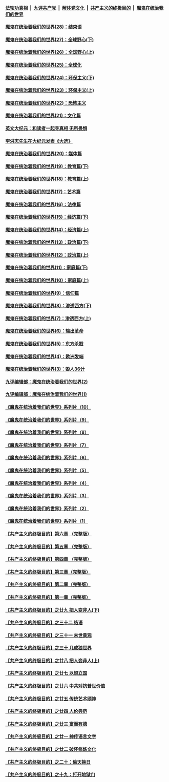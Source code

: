 

####  [法轮功真相](../../../../basic/blob/master/README.md?t=02142201) &nbsp;|&nbsp; [九评共产党](../../../../9ping.md/blob/master/README.md?t=02142201) &nbsp;|&nbsp; [解体党文化](../../../../jtdwh.md/blob/master/README.md?t=02142201)  &nbsp;|&nbsp; [共产主义的终极目的](../../../../gczydzjmd.md/blob/master/README.md?t=02142201) &nbsp;|&nbsp; [魔鬼在统治我们的世界](../../../../mgztzwmdsj.md/blob/master/README.md?t=02142201) 

#### [魔鬼在统治着我们的世界(28)：结束语](../pages/nsc422/n10936246.md?t=02142201) 

#### [魔鬼在统治着我们的世界(27)：全球野心(下)](../pages/nsc422/n10928319.md?t=02142201) 

#### [魔鬼在统治着我们的世界(26)：全球野心(上)](../pages/nsc422/n10900318.md?t=02142201) 

#### [魔鬼在统治着我们的世界(25)：全球化](../pages/nsc422/n10788205.md?t=02142201) 

#### [魔鬼在统治着我们的世界(24)：环保主义(下)](../pages/nsc422/n10695307.md?t=02142201) 

#### [魔鬼在统治着我们的世界(23)：环保主义(上)](../pages/nsc422/n10688613.md?t=02142201) 

#### [魔鬼在统治着我们的世界(22)：恐怖主义](../pages/nsc422/n10614727.md?t=02142201) 

#### [魔鬼在统治着我们的世界(21)：文化篇](../pages/nsc422/n10597706.md?t=02142201) 

#### [英文大纪元：和读者一起寻真相 无所畏惧](../pages/nsc422/n12542027.md?t=02142201) 

#### [李洪志先生在大纪元发表《大选》](../pages/nsc422/n12534746.md?t=02142201) 

#### [魔鬼在统治着我们的世界(20)：媒体篇](../pages/nsc422/n10586579.md?t=02142201) 

#### [魔鬼在统治着我们的世界(19)：教育篇(下)](../pages/nsc422/n10564808.md?t=02142201) 

#### [魔鬼在统治着我们的世界(18)：教育篇(上)](../pages/nsc422/n10526970.md?t=02142201) 

#### [魔鬼在统治着我们的世界(17)：艺术篇](../pages/nsc422/n10499093.md?t=02142201) 

#### [魔鬼在统治着我们的世界(16)：法律篇](../pages/nsc422/n10485969.md?t=02142201) 

#### [魔鬼在统治着我们的世界(15)：经济篇(下)](../pages/nsc422/n10469975.md?t=02142201) 

#### [魔鬼在统治着我们的世界(14)：经济篇(上)](../pages/nsc422/n10457370.md?t=02142201) 

#### [魔鬼在统治着我们的世界(13)：政治篇(下)](../pages/nsc422/n10448270.md?t=02142201) 

#### [魔鬼在统治着我们的世界(12)：政治篇(上)](../pages/nsc422/n10444576.md?t=02142201) 

#### [魔鬼在统治着我们的世界(11)：家庭篇(下)](../pages/nsc422/n10440961.md?t=02142201) 

#### [魔鬼在统治着我们的世界(10)：家庭篇(上)](../pages/nsc422/n10435448.md?t=02142201) 

#### [魔鬼在统治着我们的世界(9)：信仰篇](../pages/nsc422/n10432159.md?t=02142201) 

#### [魔鬼在统治着我们的世界(8)：渗透西方(下)](../pages/nsc422/n10429603.md?t=02142201) 

#### [魔鬼在统治着我们的世界(7)：渗透西方(上)](../pages/nsc422/n10426013.md?t=02142201) 

#### [魔鬼在统治着我们的世界(6)：输出革命](../pages/nsc422/n10421536.md?t=02142201) 

#### [魔鬼在统治着我们的世界(5)：东方杀戮](../pages/nsc422/n10417707.md?t=02142201) 

#### [魔鬼在统治着我们的世界(4)：欧洲发端](../pages/nsc422/n10414890.md?t=02142201) 

#### [魔鬼在统治着我们的世界(3)：毁人36计](../pages/nsc422/n10411583.md?t=02142201) 

#### [九评编辑部：魔鬼在统治着我们的世界(2)](../pages/nsc422/n10410036.md?t=02142201) 

#### [九评编辑部：魔鬼在统治着我们的世界(1)](../pages/nsc422/n10406825.md?t=02142201) 

#### [《魔鬼在统治着我们的世界》系列片（10）](../pages/nsc422/n12292670.md?t=02142201) 

#### [《魔鬼在统治着我们的世界》系列片（9）](../pages/nsc422/n12290859.md?t=02142201) 

#### [《魔鬼在统治着我们的世界》系列片（8）](../pages/nsc422/n12287445.md?t=02142201) 

#### [《魔鬼在统治着我们的世界》系列片（7）](../pages/nsc422/n12283425.md?t=02142201) 

#### [《魔鬼在统治着我们的世界》系列片（6）](../pages/nsc422/n12282314.md?t=02142201) 

#### [《魔鬼在统治着我们的世界》系列片（5）](../pages/nsc422/n12281419.md?t=02142201) 

#### [《魔鬼在统治着我们的世界》系列片（4）](../pages/nsc422/n12274024.md?t=02142201) 

#### [《魔鬼在统治着我们的世界》系列片（3）](../pages/nsc422/n12271322.md?t=02142201) 

#### [《魔鬼在统治着我们的世界》系列片（2）](../pages/nsc422/n12269049.md?t=02142201) 

#### [《魔鬼在统治着我们的世界》系列片（1）](../pages/nsc422/n12267575.md?t=02142201) 

#### [【共产主义的终极目的】第六章 （完整版）](../pages/nsc422/n11428913.md?t=02142201) 

#### [【共产主义的终极目的】第五章 （完整版）](../pages/nsc422/n11428912.md?t=02142201) 

#### [【共产主义的终极目的】第四章 （完整版）](../pages/nsc422/n11428907.md?t=02142201) 

#### [【共产主义的终极目的】第三章（完整版）](../pages/nsc422/n11428848.md?t=02142201) 

#### [【共产主义的终极目的】第二章（完整版）](../pages/nsc422/n11428831.md?t=02142201) 

#### [【共产主义的终极目的】第一章（完整版）](../pages/nsc422/n11417651.md?t=02142201) 

#### [【共产主义的终极目的】之廿九 把人变非人(下)](../pages/nsc422/n11344140.md?t=02142201) 

#### [【共产主义的终极目的】之三十二 结语](../pages/nsc422/n11360535.md?t=02142201) 

#### [【共产主义的终极目的】之三十一 末世景观](../pages/nsc422/n11351129.md?t=02142201) 

#### [【共产主义的终极目的】之三十 几成狼世界](../pages/nsc422/n11348280.md?t=02142201) 

#### [【共产主义的终极目的】之廿八 把人变非人(上)](../pages/nsc422/n11340492.md?t=02142201) 

#### [【共产主义的终极目的】之廿七 以恨立国](../pages/nsc422/n11336944.md?t=02142201) 

#### [【共产主义的终极目的】之廿六 中共对抗普世价值](../pages/nsc422/n11324785.md?t=02142201) 

#### [【共产主义的终极目的】之廿五 传统艺术颂神](../pages/nsc422/n11296396.md?t=02142201) 

#### [【共产主义的终极目的】之廿四 人伦典范](../pages/nsc422/n11296397.md?t=02142201) 

#### [【共产主义的终极目的】之廿三 富而有德](../pages/nsc422/n11283598.md?t=02142201) 

#### [【共产主义的终极目的】之廿一 神传语言文字](../pages/nsc422/n11263265.md?t=02142201) 

#### [【共产主义的终极目的】之廿二 破坏修炼文化](../pages/nsc422/n11245728.md?t=02142201) 

#### [【共产主义的终极目的】之二十：偷天换日](../pages/nsc422/n11238846.md?t=02142201) 

#### [【共产主义的终极目的】之十九：打开地狱门](../pages/nsc422/n11206376.md?t=02142201) 

